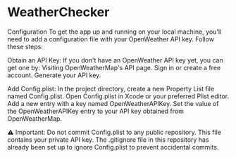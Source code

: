 # WeatherChecker
Configuration
To get the app up and running on your local machine, you'll need to add a configuration file with your OpenWeather API key. Follow these steps:

Obtain an API Key:
If you don't have an OpenWeather API key yet, you can get one by:
Visiting OpenWeatherMap's API page.
Sign in or create a free account.
Generate your API key.

Add Config.plist:
In the project directory, create a new Property List file named Config.plist.
Open Config.plist in Xcode or your preferred Plist editor.
Add a new entry with a key named OpenWeatherAPIKey.
Set the value of the OpenWeatherAPIKey entry to your API key obtained from OpenWeatherMap.

⚠️ Important: Do not commit Config.plist to any public repository. This file contains your private API key. The .gitignore file in this repository has already been set up to ignore Config.plist to prevent accidental commits.
